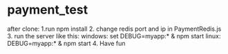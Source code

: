 # payment_test
after clone:
1.run npm install
2. change redis port and ip in PaymentRedis.js
3. run the server like this:
	windows:
		set DEBUG=myapp:* & npm start
	linux:
		DEBUG=myapp:* & npm start
4. Have fun
		
